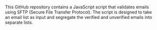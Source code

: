 This GitHub repository contains a JavaScript script that validates emails using SFTP (Secure File Transfer Protocol). The script is designed to take an email list as input and segregate the verified and unverified emails into separate lists.
